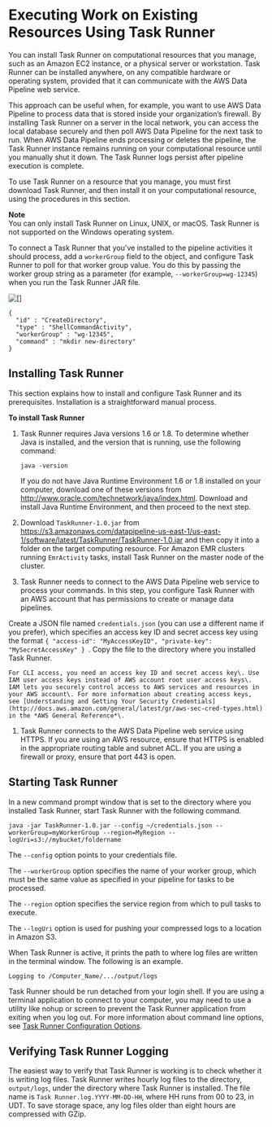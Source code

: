 # Executing Work on Existing Resources Using Task Runner<a name="dp-how-task-runner-user-managed"></a>

You can install Task Runner on computational resources that you manage, such as an Amazon EC2 instance, or a physical server or workstation\. Task Runner can be installed anywhere, on any compatible hardware or operating system, provided that it can communicate with the AWS Data Pipeline web service\.

This approach can be useful when, for example, you want to use AWS Data Pipeline to process data that is stored inside your organization’s firewall\. By installing Task Runner on a server in the local network, you can access the local database securely and then poll AWS Data Pipeline for the next task to run\. When AWS Data Pipeline ends processing or deletes the pipeline, the Task Runner instance remains running on your computational resource until you manually shut it down\. The Task Runner logs persist after pipeline execution is complete\. 

To use Task Runner on a resource that you manage, you must first download Task Runner, and then install it on your computational resource, using the procedures in this section\. 

**Note**  
 You can only install Task Runner on Linux, UNIX, or macOS\. Task Runner is not supported on the Windows operating system\. 

To connect a Task Runner that you've installed to the pipeline activities it should process, add a `workerGroup` field to the object, and configure Task Runner to poll for that worker group value\. You do this by passing the worker group string as a parameter \(for example, `--workerGroup=wg-12345`\) when you run the Task Runner JAR file\. 

![\[\]](http://docs.aws.amazon.com/datapipeline/latest/DeveloperGuide/images/dp-task-runner-user-emr-jobflow.png)

```
{
  "id" : "CreateDirectory",
  "type" : "ShellCommandActivity",
  "workerGroup" : "wg-12345",
  "command" : "mkdir new-directory"
}
```

## Installing Task Runner<a name="dp-installing-taskrunner"></a>

This section explains how to install and configure Task Runner and its prerequisites\. Installation is a straightforward manual process\.

**To install Task Runner**

1. Task Runner requires Java versions 1\.6 or 1\.8\. To determine whether Java is installed, and the version that is running, use the following command:

   ```
   java -version
   ```

    If you do not have Java Runtime Environment 1\.6 or 1\.8 installed on your computer, download one of these versions from [http://www\.oracle\.com/technetwork/java/index\.html](http://www.oracle.com/technetwork/java/index.html)\. Download and install Java Runtime Environment, and then proceed to the next step\.

1. Download `TaskRunner-1.0.jar` from [https://s3\.amazonaws\.com/datapipeline\-us\-east\-1/us\-east\-1/software/latest/TaskRunner/TaskRunner\-1\.0\.jar](https://s3.amazonaws.com/datapipeline-us-east-1/us-east-1/software/latest/TaskRunner/TaskRunner-1.0.jar) and then copy it into a folder on the target computing resource\. For Amazon EMR clusters running `EmrActivity` tasks, install Task Runner on the master node of the cluster\.

1.  Task Runner needs to connect to the AWS Data Pipeline web service to process your commands\. In this step, you configure Task Runner with an AWS account that has permissions to create or manage data pipelines\. 

   Create a JSON file named `credentials.json` \(you can use a different name if you prefer\), which specifies an access key ID and secret access key using the format `{ "access-id": "MyAccessKeyID", "private-key": "MySecretAccessKey" } `\. Copy the file to the directory where you installed Task Runner\. 

    For CLI access, you need an access key ID and secret access key\. Use IAM user access keys instead of AWS account root user access keys\. IAM lets you securely control access to AWS services and resources in your AWS account\. For more information about creating access keys, see [Understanding and Getting Your Security Credentials](http://docs.aws.amazon.com/general/latest/gr/aws-sec-cred-types.html) in the *AWS General Reference*\. 

1. Task Runner connects to the AWS Data Pipeline web service using HTTPS\. If you are using an AWS resource, ensure that HTTPS is enabled in the appropriate routing table and subnet ACL\. If you are using a firewall or proxy, ensure that port 443 is open\.

## Starting Task Runner<a name="dp-activate-task-runner"></a>

In a new command prompt window that is set to the directory where you installed Task Runner, start Task Runner with the following command\.

```
java -jar TaskRunner-1.0.jar --config ~/credentials.json --workerGroup=myWorkerGroup --region=MyRegion --logUri=s3://mybucket/foldername
```

The `--config` option points to your credentials file\.

The `--workerGroup` option specifies the name of your worker group, which must be the same value as specified in your pipeline for tasks to be processed\.

The `--region` option specifies the service region from which to pull tasks to execute\.

The `--logUri` option is used for pushing your compressed logs to a location in Amazon S3\.

When Task Runner is active, it prints the path to where log files are written in the terminal window\. The following is an example\.

```
Logging to /Computer_Name/.../output/logs
```

Task Runner should be run detached from your login shell\. If you are using a terminal application to connect to your computer, you may need to use a utility like nohup or screen to prevent the Task Runner application from exiting when you log out\. For more information about command line options, see [Task Runner Configuration Options](dp-taskrunner-config-options.md)\.

## Verifying Task Runner Logging<a name="dp-verify-task-runner"></a>

The easiest way to verify that Task Runner is working is to check whether it is writing log files\. Task Runner writes hourly log files to the directory, `output/logs`, under the directory where Task Runner is installed\. The file name is `Task Runner.log.YYYY-MM-DD-HH`, where HH runs from 00 to 23, in UDT\. To save storage space, any log files older than eight hours are compressed with GZip\.
